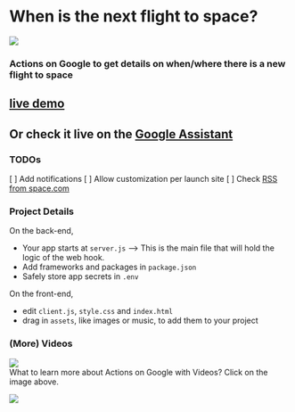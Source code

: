 # When is the next flight to space?
![](https://greenido.files.wordpress.com/2017/11/image5.png)
### Actions on Google to get details on when/where there is a new flight to space

## [live demo](https://next-flight-2-space.glitch.me/)
## Or check it live on the <a href="https://assistant.google.com/services/a/uid/000000a7d9092eae?hl=en">Google Assistant</a>

### TODOs
  [ ] Add notifications
  [ ] Allow customization per launch site
  [ ] Check [RSS from space.com](https://www.space.com/g00/3_c-7x78x78x78.tqbdf.dpn_/c-7NPSFQIFVT34x24iuuqtx3ax2fx2fx78x78x78.tqbdf.dpnx2fipnfx2fgffex2ftjuf.ynm_$/$/$/$?i10c.ua=1)
  
### Project Details

On the back-end,
- Your app starts at `server.js` --> This is the main file that will hold the logic of the web hook.
- Add frameworks and packages in `package.json`
- Safely store app secrets in `.env`

On the front-end,
- edit `client.js`, `style.css` and `index.html`
- drag in `assets`, like images or music, to add them to your project


### (More) Videos
[![](https://cdn.glitch.com/5e52a72f-da3a-4415-b9e8-014f7884e589%2Faog-videos-best-practices-ido.png?1510886484980)](https://www.youtube.com/playlist?list=PLOU2XLYxmsILvfJcIASBDbgfxloFz_XsU)
<br>
What to learn more about Actions on Google with Videos? Click on the image above.


<img src="https://ga-beacon.appspot.com/UA-65622529-1/wikipedia-friend-glitch?pixel=0">
